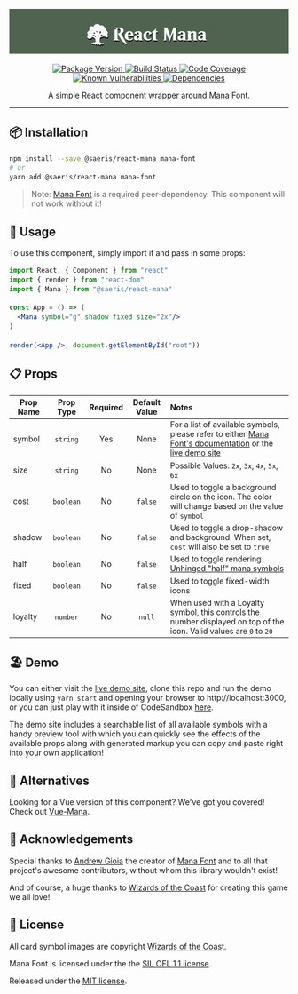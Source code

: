 <p align="center">
  <img alt="React Mana" src="https://raw.githubusercontent.com/Saeris/react-mana/master/resources/header.png" style="max-width:100%;"/>
</p>
<p align="center">
  <a href="https://www.npmjs.org/package/@saeris/react-mana">
    <img src="https://img.shields.io/npm/v/@saeris/react-mana.svg?style=flat" alt="Package Version">
  </a>
  <a href="https://travis-ci.org/Saeris/react-mana">
    <img src="https://travis-ci.org/Saeris/react-mana.svg?branch=master" alt="Build Status">
  </a>
  <a href="https://codecov.io/gh/Saeris/react-mana">
    <img src="https://codecov.io/gh/Saeris/react-mana/branch/master/graph/badge.svg" alt="Code Coverage"/>
  </a>
  <a href="https://snyk.io/test/github/Saeris/react-mana?targetFile=package.json">
    <img src="https://snyk.io/test/github/Saeris/react-mana/badge.svg?targetFile=package.json" alt="Known Vulnerabilities">
  </a>
  <a href="https://greenkeeper.io/">
    <img src="https://badges.greenkeeper.io/Saeris/react-mana.svg" alt="Dependencies">
  </a>
</p>
<p align="center">A simple React component wrapper around <a href="https://github.com/andrewgioia/Mana">Mana Font</a>.</p>

---

## 📦 Installation

```bash
npm install --save @saeris/react-mana mana-font
# or
yarn add @saeris/react-mana mana-font
```

> Note: [Mana Font](https://github.com/andrewgioia/Mana) is a required peer-dependency. This component will not work without it!

## 🔧 Usage

To use this component, simply import it and pass in some props:

```jsx
import React, { Component } from "react"
import { render } from "react-dom"
import { Mana } from "@saeris/react-mana"

const App = () => (
  <Mana symbol="g" shadow fixed size="2x"/>
)

render(<App />, document.getElementById("root"))
```

## 📋 Props

Prop Name | Prop Type | Required | Default Value | Notes
----------|:---------:|:--------:|:-------------:|:-----
symbol    | `string`  | Yes      | None          | For a list of available symbols, please refer to either [Mana Font's documentation](https://andrewgioia.github.io/Mana/icons.html) or the [live demo site](https://react-mana.saeris.io)
size      | `string`  | No       | None          | Possible Values: `2x`, `3x`, `4x`, `5x`, `6x`
cost      | `boolean` | No       | `false`       | Used to toggle a background circle on the icon. The color will change based on the value of `symbol`
shadow    | `boolean` | No       | `false`       | Used to toggle a drop-shadow and background. When set, `cost` will also be set to `true`
half      | `boolean` | No       | `false`       | Used to toggle rendering [Unhinged  "half" mana symbols](https://mtg.gamepedia.com/Unhinged#Unhinged_mana_symbols)
fixed     | `boolean` | No       | `false`       | Used to toggle fixed-width icons
loyalty   | `number`  | No       | `null`        | When used with a Loyalty symbol, this controls the number displayed on top of the icon. Valid values are `0` to `20`


## 🏖️ Demo

You can either visit the [live demo site](https://react-mana.saeris.io), clone this repo and run the demo locally using `yarn start` and opening your browser to http://localhost:3000, or you can just play with it inside of CodeSandbox [here](https://codesandbox.io/s/github/Saeris/react-mana/tree/master/demo).

The demo site includes a searchable list of all available symbols with a handy preview tool with which you can quickly see the effects of the available props along with generated markup you can copy and paste right into your own application!

## 🍴 Alternatives

Looking for a Vue version of this component? We've got you covered! Check out [Vue-Mana](https://github.com/Saeris/vue-mana).

## 📣 Acknowledgements

Special thanks to [Andrew Gioia](https://github.com/andrewgioia) the creator of [Mana Font](https://github.com/andrewgioia/Mana) and to all that project's awesome contributors, without whom this library wouldn't exist!

And of course, a huge thanks to [Wizards of the Coast](http://magicthegathering.com) for creating this game we all love!

## 🥂 License

All card symbol images are copyright [Wizards of the Coast](http://magicthegathering.com).

Mana Font is licensed under the the [SIL OFL 1.1 license](http://scripts.sil.org/OFL).

Released under the [MIT license](https://github.com/Saeris/react-mana/blob/master/LICENSE.md).
